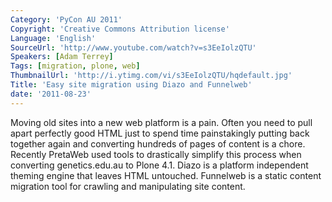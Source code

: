 ```yaml
---
Category: 'PyCon AU 2011'
Copyright: 'Creative Commons Attribution license'
Language: 'English'
SourceUrl: 'http://www.youtube.com/watch?v=s3EeIolzQTU'
Speakers: [Adam Terrey]
Tags: [migration, plone, web]
ThumbnailUrl: 'http://i.ytimg.com/vi/s3EeIolzQTU/hqdefault.jpg'
Title: 'Easy site migration using Diazo and Funnelweb'
date: '2011-08-23'
---
```

Moving old sites into a new web platform is a pain. Often you need to pull
apart perfectly good HTML just to spend time painstakingly putting back
together again and converting hundreds of pages of content is a chore.
Recently PretaWeb used tools to drastically simplify this process when
converting genetics.edu.au to Plone 4.1. Diazo is a platform independent
theming engine that leaves HTML untouched. Funnelweb is a static content
migration tool for crawling and manipulating site content.
